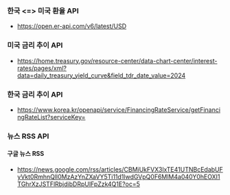 ### 한국 <=> 미국 환율 API

- https://open.er-api.com/v6/latest/USD

### 미국 금리 추이 API

- https://home.treasury.gov/resource-center/data-chart-center/interest-rates/pages/xml?data=daily_treasury_yield_curve&field_tdr_date_value=2024

### 한국 금리 추이 API

- https://www.korea.kr/openapi/service/FinancingRateService/getFinancingRateList?serviceKey=

### 뉴스 RSS API

#### 구글 뉴스 RSS

- https://news.google.com/rss/articles/CBMiUkFVX3lxTE41UTNBcEdabUFyVkt0RmhnQll0MzAzYnZXaVY5Ti11d1lwdGVpQ0F6MlM4a040Y0hEOXI1TGhrXzJSTFlRbjdibDRpUlFpZzk4Q1E?oc=5
